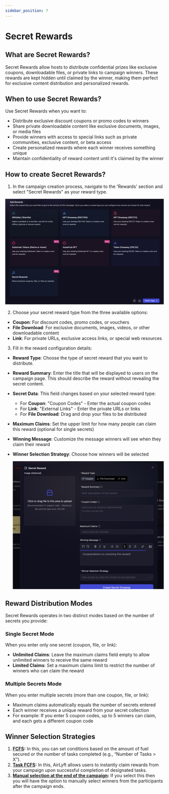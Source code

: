 ```yaml
---
sidebar_position: 7
---
```


# Secret Rewards

## What are Secret Rewards?

Secret Rewards allow hosts to distribute confidential prizes like exclusive coupons, downloadable files, or private links to campaign winners. These rewards are kept hidden until claimed by the winner, making them perfect for exclusive content distribution and personalized rewards.

## When to use Secret Rewards?

Use Secret Rewards when you want to:

- Distribute exclusive discount coupons or promo codes to winners
- Share private downloadable content like exclusive documents, images, or media files
- Provide winners with access to special links such as private communities, exclusive content, or beta access
- Create personalized rewards where each winner receives something unique
- Maintain confidentiality of reward content until it's claimed by the winner

## How to create Secret Rewards?

1. In the campaign creation process, navigate to the 'Rewards' section and select "Secret Rewards" as your reward type.

![Creating a Secret Rewards giveaway](../images/rewardsmain.png)

2. Choose your secret reward type from the three available options:

- **Coupon**: For discount codes, promo codes, or vouchers
- **File Download**: For exclusive documents, images, videos, or other downloadable content
- **Link**: For private URLs, exclusive access links, or special web resources

3. Fill in the reward configuration details:

- **Reward Type**: Choose the type of secret reward that you want to distribute.
- **Reward Summary**: Enter the title that will be displayed to users on the campaign page. This should describe the reward without revealing the secret content.

- **Secret Data**: This field changes based on your selected reward type:
  - For **Coupon**: "Coupon Codes" - Enter the actual coupon codes
  - For **Link**: "External Links" - Enter the private URLs or links
  - For **File Download**: Drag and drop your files to be distributed
- **Maximum Claims**: Set the upper limit for how many people can claim this reward (optional for single secrets)
- **Winning Message**: Customize the message winners will see when they claim their reward
- **Winner Selection Strategy**: Choose how winners will be selected

  ![Secret Rewards Configuration](../images/secretrewardconfig.png)

## Reward Distribution Modes

Secret Rewards operates in two distinct modes based on the number of secrets you provide:

### Single Secret Mode

When you enter only one secret (coupon, file, or link):

- **Unlimited Claims**: Leave the maximum claims field empty to allow unlimited winners to receive the same reward
- **Limited Claims**: Set a maximum claims limit to restrict the number of winners who can claim the reward

### Multiple Secrets Mode

When you enter multiple secrets (more than one coupon, file, or link):

- Maximum claims automatically equals the number of secrets entered
- Each winner receives a unique reward from your secret collection
- For example: If you enter 5 coupon codes, up to 5 winners can claim, and each gets a different coupon code

## Winner Selection Strategies

1. **[FCFS](../winner-selection/fcfs):** In this, you can set conditions based on the amount of fuel secured or the number of tasks completed (e.g., “Number of Tasks > X”).
2. **[Task FCFS](../winner-selection/task-fcfs):** In this, AirLyft allows users to instantly claim rewards from your campaign upon successful completion of designated tasks.
3. **[Manual selection at the end of the campaign](../winner-selection/manual):** If you select this then you will have the option to manually select winners from the participants after the campaign ends.
